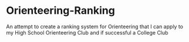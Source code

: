 # Orienteering-Ranking
An attempt to create a ranking system for Orienteering that I can apply to my High School Orienteering Club and if successful a College Club 
